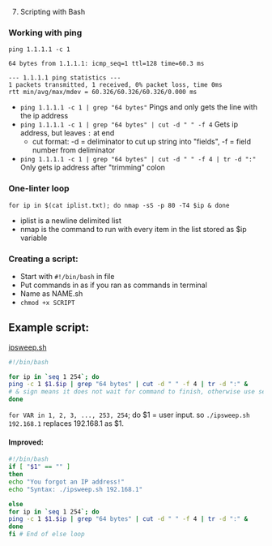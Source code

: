 7. Scripting with Bash

### Working with ping
`ping 1.1.1.1 -c 1`
``` PING 1.1.1.1 (1.1.1.1) 56(84) bytes of data.
64 bytes from 1.1.1.1: icmp_seq=1 ttl=128 time=60.3 ms

--- 1.1.1.1 ping statistics ---
1 packets transmitted, 1 received, 0% packet loss, time 0ms
rtt min/avg/max/mdev = 60.326/60.326/60.326/0.000 ms
```
- `ping 1.1.1.1 -c 1 | grep "64 bytes"`
Pings and only gets the line with the ip address
- `ping 1.1.1.1 -c 1 | grep "64 bytes" | cut -d " " -f 4`
Gets ip address, but leaves `:` at end
	- cut format: -d = deliminator to cut up string into "fields", -f = field number from deliminator
- `ping 1.1.1.1 -c 1 | grep "64 bytes" | cut -d " " -f 4 | tr -d ":"`
Only gets ip address after "trimming" colon
### One-linter loop
`for ip in $(cat iplist.txt); do nmap -sS -p 80 -T4 $ip & done`
- iplist is a newline delimited list
- nmap is the command to run with every item in the list stored as $ip variable
### Creating a script:
- Start with `#!/bin/bash` in file
- Put commands in as if you ran as commands in terminal
- Name as NAME.sh
- `chmod +x SCRIPT`
## Example script:

[ipsweep.sh](../../../_resources/ab847edbd34442afaeebccd9fcb79430.sh)
```bash
#!/bin/bash

for ip in `seq 1 254`; do
ping -c 1 $1.$ip | grep "64 bytes" | cut -d " " -f 4 | tr -d ":" &
# & sign means it does not wait for command to finish, otherwise use semicolon.
done
```
`for VAR in 1, 2, 3, ..., 253, 254`; do
$1 = user input. so `./ipsweep.sh 192.168.1` replaces 192.168.1 as $1.
#### Improved:
```bash
#!/bin/bash
if [ "$1" == "" ]
then
echo "You forgot an IP address!"
echo "Syntax: ./ipsweep.sh 192.168.1"

else
for ip in `seq 1 254`; do
ping -c 1 $1.$ip | grep "64 bytes" | cut -d " " -f 4 | tr -d ":" &
done
fi # End of else loop
```